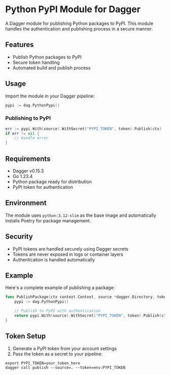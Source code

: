 # Python PyPI Module for Dagger

A Dagger module for publishing Python packages to PyPI. This module handles the authentication and publishing process in a secure manner.

## Features

- Publish Python packages to PyPI
- Secure token handling
- Automated build and publish process

## Usage

Import the module in your Dagger pipeline:

```go
pypi := dag.PythonPypi()
```

### Publishing to PyPI

```go
err := pypi.With(source).WithSecret("PYPI_TOKEN", token).Publish(ctx)
if err != nil {
    // Handle error
}
```

## Requirements

- Dagger v0.15.3
- Go 1.23.4
- Python package ready for distribution
- PyPI token for authentication

## Environment

The module uses `python:3.12-slim` as the base image and automatically installs Poetry for package management.

## Security

- PyPI tokens are handled securely using Dagger secrets
- Tokens are never exposed in logs or container layers
- Authentication is handled automatically

## Example

Here's a complete example of publishing a package:

```go
func PublishPackage(ctx context.Context, source *dagger.Directory, token *dagger.Secret) error {
    pypi := dag.PythonPypi()

    // Publish to PyPI with authentication
    return pypi.With(source).WithSecret("PYPI_TOKEN", token).Publish(ctx)
}
```

## Token Setup

1. Generate a PyPI token from your account settings
2. Pass the token as a secret to your pipeline:

```shell
export PYPI_TOKEN=your_token_here
dagger call publish --source=. --token=env:PYPI_TOKEN
```
